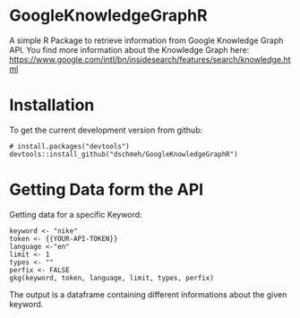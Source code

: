 # GoogleKnowledgeGraphR
A simple R Package to retrieve information from Google Knowledge Graph API. You find more information about the Knowledge Graph here: https://www.google.com/intl/bn/insidesearch/features/search/knowledge.html

# Installation 
To get the current development version from github:

```
# install.packages("devtools")
devtools::install_github("dschmeh/GoogleKnowledgeGraphR")
```

# Getting Data form the API
Getting data for a specific Keyword:
```
keyword <- "nike"
token <- {{YOUR-API-TOKEN}}
language <-"en"
limit <- 1
types <- ""
perfix <- FALSE
gkg(keyword, token, language, limit, types, perfix)
```
The output is a dataframe containing different informations about the given keyword.
